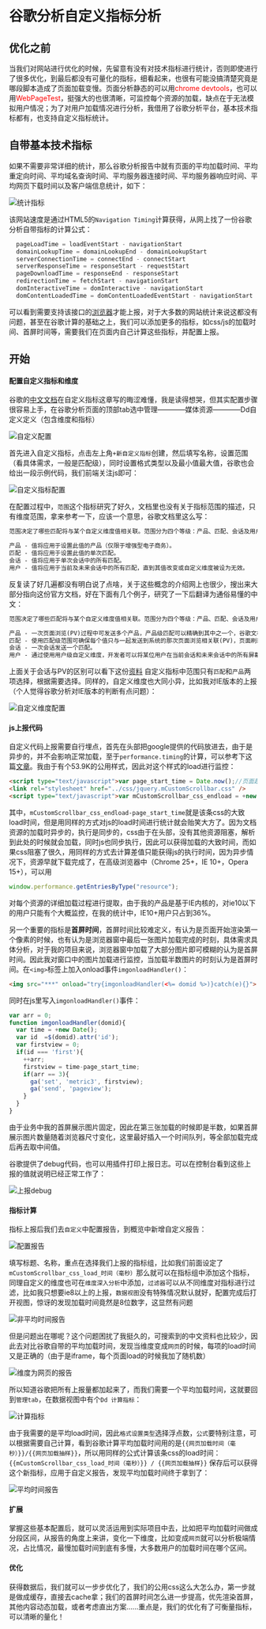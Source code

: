 谷歌分析自定义指标分析
=============

## 优化之前

  当我们对网站进行优化的时候，先留意有没有对技术指标进行统计，否则即使进行了很多优化，到最后都没有可量化的指标，细看起来，也很有可能没搞清楚究竟是哪段脚本造成了页面加载变慢。页面分析静态的可以用<font color="red">chrome devtools</font>，也可以用<font color="red">WebPageTest</font>，挺强大的也很清晰，可监控每个资源的加载，缺点在于无法模拟用户情况；为了对用户加载情况进行分析，我借用了谷歌分析平台，基本技术指标都有，也支持自定义指标统计。

## 自带基本技术指标
如果不需要非常详细的统计，那么谷歌分析报告中就有页面的平均加载时间、平均重定向时间、平均域名查询时间、平均服务器连接时间、平均服务器响应时间、平均网页下载时间以及客户端信息统计，如下：

![统计指标](http://s.pc.qq.com/gameassistant/1483013610.07.google.anaylytics.1.png)

该网站速度是通过HTML5的`Navigation Timing`计算获得，从网上找了一份谷歌分析自带指标的计算公式：
```javascript
  pageLoadTime = loadEventStart - navigationStart
  domainLookupTime = domainLookupEnd - domainLookupStart
  serverConnectionTime = connectEnd - connectStart
  serverResponseTime = responseStart - requestStart
  pageDownloadTime = responseEnd - responseStart
  redirectionTime = fetchStart - navigationStart
  domInteractiveTime = domInteractive - navigationStart
  domContentLoadedTime = domContentLoadedEventStart - navigationStart
```
可以看到需要支持该接口的[浏览器](http://caniuse.com/\#feat=nav-timing)才能上报，对于大多数的网站统计来说这都没有问题，甚至在谷歌计算的基础之上，我们可以添加更多的指标，如css/js的加载时间、首屏时间等，需要我们在页面内自己计算这些指标，并配置上报。

## 开始
#### 配置自定义指标和维度
谷歌的[中文文档](https://support.google.com/analytics/answer/2709828)在自定义指标这章写的晦涩难懂，我是读得想哭，但其实配置步骤很容易上手，在谷歌分析页面的顶部tab选中管理————媒体资源————Dd自定义定义（包含维度和指标）

![自定义配置](http://s.pc.qq.com/gameassistant/1483408658.81.google.anaylytics.2.png)

首先进入自定义指标，点击左上角`+新自定义指标`创建，然后填写名称，设置范围（看具体需求，一般是匹配级），同时设置格式类型以及最小值最大值，谷歌也会给出一段示例代码，我们前端关注js即可：

![自定义指标配置](http://s.pc.qq.com/gameassistant/1483498578.51.google.anaylytics.7.png)

在配置过程中，`范围`这个指标研究了好久，文档里也没有关于指标范围的描述，只有维度范围，拿来参考一下，应该一个意思，谷歌文档里这么写：
```markdown
范围决定了哪些匹配将与某个自定义维度值相关联。范围分为四个等级：产品、匹配、会话及用户：

产品 - 值将应用于设置此值的产品（仅限于增强型电子商务）。
匹配 - 值将应用于设置此值的单次匹配。
会话 - 值将应用于单次会话中的所有匹配。
用户 - 值将应用于当前及未来会话中的所有匹配，直到其值改变或自定义维度被设为无效。
```
反复读了好几遍都没有明白说了点啥，关于这些概念的介绍网上也很少，搜出来大部分指向这份官方文档，好在下面有几个例子，研究了一下后翻译为通俗易懂的中文：
```markdown
范围决定了哪些匹配将与某个自定义维度值相关联。范围分为四个等级：产品、匹配、会话及用户：

产品 - 一次页面浏览(PV)过程中可发送多个产品，产品级匹配可以精确到其中之一个，谷歌文档中的例子将产品级匹配和游戏道具结合。
匹配 - 使用匹配级范围可确保每个值只与一起发送到系统的那次页面浏览相关联(PV)，页面刷新一次即发送一次，最为常用的匹配模式。
会话 - 一次会话发送一个匹配。
用户 - 通过使用用户级自定义维度，开发者可以将某位用户在当前会话和未来会话中的所有屏幕浏览量关联到一个匹配中。
```
上面关于会话与PV的区别可以看下这份[资料](https://support.google.com/analytics/answer/2956047?hl=zh-Hans)
自定义指标中范围只有`匹配`和`产品`两项选择，根据需要选择。同样的，自定义维度也大同小异，比如我对IE版本的上报（个人觉得谷歌分析对IE版本的判断有点问题）：

![自定义维度配置](http://s.pc.qq.com/gameassistant/1483435331.44.google.anaylytics.4.png)

#### js上报代码
自定义代码上报需要自行埋点，首先在头部把google提供的代码放进去，由于是异步的，并不会影响正常加载，至于`performance.timing`的计算，可以参考下这篇[文章](http://www.alloyteam.com/2015/09/explore-performance/)。我由于有个53.9K的公用样式，因此对这个样式的load进行监控：
```html
<script type="text/javascript">var page_start_time = Date.now();//页面起点</script>
<link rel="stylesheet" href="../css/jquery.mCustomScrollbar.css" />
<script type="text/javascript">var mCustomScrollbar_css_endload = +new Date();//jquery.mCustomScrollbar.css load结束时间</script>
```
其中，`mCustomScrollbar_css_endload-page_start_time`就是该条css的大致load时间，但是用同样的方式对js的load时间进行统计就会贻笑大方了。因为文档资源的加载时异步的，执行是同步的，css由于在头部，没有其他资源阻塞，解析到此处的时候就会加载，同时js也同步执行，因此可以获得加载的大致时间，而如果css阻塞了很久，用同样的方式去计算差值只能获得js的执行时间，因为异步情况下，资源早就下载完成了，在高级浏览器中（Chrome 25+，IE 10+，Opera 15+），可以用
```javascript
window.performance.getEntriesByType("resource");
```
对每个资源的详细加载过程进行提取，由于我的产品是基于IE内核的，对ie10以下的用户只能有个大概监控，在我的统计中，IE10+用户只占到36%。

  另一个重要的指标是<b>首屏时间</b>，首屏时间比较难定义，有认为是页面开始渲染第一个像素的时候，也有认为是浏览器窗中最后一张图片加载完成的时刻，具体需求具体分析，对于我的项目来说，浏览器窗中加载了大部分图片即可模糊的认为是首屏时间。因此我对窗口中的图片加载进行监控，当加载半数图片的时刻认为是首屏时间。在`<img>`标签上加入onload事件`imgonloadHandler()`：
```html
<img src="***" onload="try{imgonloadHandler(<%= domid %>)}catch(e){}">
```
同时在js里写入`imgonloadHandler()`事件：
```javascript
var arr = 0;
function imgonloadHandler(domid){
  var time = +new Date();
  var id  =$(domid).attr('id');
  var firstview = 0;
  if(id === 'first'){
    ++arr;
    firstview = time-page_start_time;
    if(arr == 3){
      ga('set', 'metric3', firstview);
      ga('send', 'pageview');
    }
  }
}
```
由于业务中我的首屏展示图片固定，因此在第三张加载的时候即是半数，如果首屏展示图片数量随着浏览器尺寸变化，这里最好插入一个时间队列，等全部加载完成后再去取中间值。

谷歌提供了debug代码，也可以用插件打印上报日志。可以在控制台看到这些上报的值就说明已经正常工作了：

![上报debug](http://s.pc.qq.com/gameassistant/1483497596.05.google.anaylytics.5.png)

#### 指标计算
指标上报后我们去`自定义`中配置报告，到概览中新增自定义报告：

![配置报告](http://s.pc.qq.com/gameassistant/1483498386.89.google.anaylytics.6.png)

填写标题、名称，重点在选择我们上报的指标组，比如我们前面设定了`mCustomScrollbar_css_load_时间（毫秒）`那么就可以在指标组中添加这个指标，同理自定义的维度也可在`维度深入分析`中添加，`过滤器`可以从不同维度对指标进行过滤，比如我只想要ie8以上的上报，`数据视图`没有特殊情况默认就好，配置完成后打开视图，惊讶的发现加载时间竟然是8位数字，这显然有问题

![非平均时间报告](http://s.pc.qq.com/gameassistant/1483499008.26.google.anaylytics.8.png)

但是问题出在哪呢？这个问题困扰了我挺久的，可搜索到的中文资料也比较少，因此去对比谷歌自带的平均加载时间，发现当维度变成`网页`的时候，每项的load时间又是正确的（由于是iframe，每个页面load的时候我加了随机数）

![维度为网页的报告](http://s.pc.qq.com/gameassistant/1483499662.15.google.anaylytics.9.png)

所以知道谷歌把所有上报量都加起来了，而我们需要一个平均加载时间，这就要回到`管理tab`，在数据视图中有个`Dd 计算指标`：

![计算指标](http://s.pc.qq.com/gameassistant/1483499893.62.google.anaylytics.10.png)

由于我需要的是平均load时间，因此`格式设置类型`选择浮点数，`公式`要特别注意，可以根据需要自己计算，看到谷歌计算平均加载时间用的是`{{网页加载时间（毫秒）}}/{{网页加载抽样}}`，所以用同样的公式计算该条css的load时间：`{{mCustomScrollbar_css_load_时间（毫秒）}} / {{网页加载抽样}}`
保存后可以获得这个新指标，应用于自定义报告，发现平均加载时间终于拿到了：

![平均时间报告](http://s.pc.qq.com/gameassistant/1483500820.23.google.anaylytics.11.png)

#### 扩展
掌握这些基本配置后，就可以灵活运用到实际项目中去，比如把平均加载时间做成分段区间，从报告的角度上来讲，变化一下维度，比如变成`网页`就可以分析极端情况，占比情况，最慢加载时间到底有多慢，大多数用户的加载时间在哪个区间。

#### 优化
获得数据后，我们就可以一步步优化了，我们的公用css这么大怎么办，第一步就是做成缓存，直接去cache拿；我们的首屏时间怎么进一步提高，优先渲染首屏，其他内容动态加载，或者考虑直出方案……重点是，我们的优化有了可衡量指标，可以清晰的量化！

